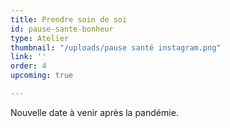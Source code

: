 ```yaml
---
title: Prendre soin de soi
id: pause-sante-bonheur
type: Atelier
thumbnail: "/uploads/pause santé instagram.png"
link: ''
order: 4
upcoming: true

---
```

Nouvelle date à venir après la pandémie.